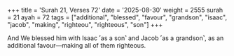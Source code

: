 +++
title = 'Surah 21, Verses 72'
date = '2025-08-30'
weight = 2555
surah = 21
ayah = 72
tags = ["additional", "blessed", "favour", "grandson", "isaac", "jacob", "making", "righteou", "righteous", "son"]
+++

And We blessed him with Isaac ˹as a son˺ and Jacob ˹as a grandson˺, as an additional favour—making all of them righteous.